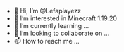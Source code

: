 - 👋 Hi, I’m @Lefaplayezz
- 👀 I’m interested in Minecraft 1.19.20
- 🌱 I’m currently learning ...
- 💞️ I’m looking to collaborate on ...
- 📫 How to reach me ...

<!---
Lefaplayezz/Lefaplayezz is a ✨ special ✨ repository because its `README.md` (this file) appears on your GitHub profile.
You can click the Preview link to take a look at your changes.
--->
